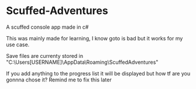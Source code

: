 # Scuffed-Adventures
A scuffed console app made in c#

This was mainly made for learning, I know goto is bad but it works for my use case.

Save files are currenty stored in "C:\Users\[USERNAME]\AppData\Roaming\ScuffedAdventures"

If you add anything to the progress list it will be displayed but how tf are you gonnna chose it? Remind me to fix this later


